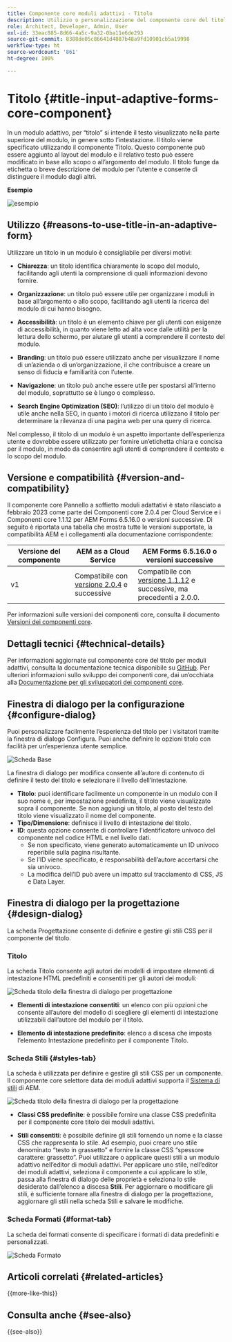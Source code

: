 ```yaml
---
title: Componente core moduli adattivi - Titolo
description: Utilizzo o personalizzazione del componente core del titolo dei moduli adattivi.
role: Architect, Developer, Admin, User
exl-id: 33eac885-8d66-4a5c-9a32-0ba11e6de293
source-git-commit: 8388de05c86641d4887b48a9fd10901cb5a19998
workflow-type: ht
source-wordcount: '861'
ht-degree: 100%

---
```


# Titolo {#title-input-adaptive-forms-core-component}

In un modulo adattivo, per “titolo” si intende il testo visualizzato nella parte superiore del modulo, in genere sotto l’intestazione. Il titolo viene specificato utilizzando il componente Titolo. Questo componente può essere aggiunto al layout del modulo e il relativo testo può essere modificato in base allo scopo o all’argomento del modulo. Il titolo funge da etichetta o breve descrizione del modulo per l’utente e consente di distinguere il modulo dagli altri.

**Esempio**

![esempio](/help/adaptive-forms/assets/title.png)

## Utilizzo {#reasons-to-use-title-in-an-adaptive-form}

Utilizzare un titolo in un modulo è consigliabile per diversi motivi:

- **Chiarezza**: un titolo identifica chiaramente lo scopo del modulo, facilitando agli utenti la comprensione di quali informazioni devono fornire.

- **Organizzazione**: un titolo può essere utile per organizzare i moduli in base all’argomento o allo scopo, facilitando agli utenti la ricerca del modulo di cui hanno bisogno.

- **Accessibilità**: un titolo è un elemento chiave per gli utenti con esigenze di accessibilità, in quanto viene letto ad alta voce dalle utilità per la lettura dello schermo, per aiutare gli utenti a comprendere il contesto del modulo.

- **Branding**: un titolo può essere utilizzato anche per visualizzare il nome di un’azienda o di un’organizzazione, il che contribuisce a creare un senso di fiducia e familiarità con l’utente.

- **Navigazione**: un titolo può anche essere utile per spostarsi all’interno del modulo, soprattutto se è lungo o complesso.

- **Search Engine Optimization (SEO)**: l’utilizzo di un titolo del modulo è utile anche nella SEO, in quanto i motori di ricerca utilizzano il titolo per determinare la rilevanza di una pagina web per una query di ricerca.

Nel complesso, il titolo di un modulo è un aspetto importante dell’esperienza utente e dovrebbe essere utilizzato per fornire un’etichetta chiara e concisa per il modulo, in modo da consentire agli utenti di comprendere il contesto e lo scopo del modulo.

## Versione e compatibilità {#version-and-compatibility}

Il componente core Pannello a soffietto moduli adattativi è stato rilasciato a febbraio 2023 come parte dei Componenti core 2.0.4 per Cloud Service e i Componenti core 1.1.12 per AEM Forms 6.5.16.0 o versioni successive. Di seguito è riportata una tabella che mostra tutte le versioni supportate, la compatibilità AEM e i collegamenti alla documentazione corrispondente:

| Versione del componente | AEM as a Cloud Service | AEM Forms 6.5.16.0 o versioni successive |
|---|---|---|
| v1 | Compatibile con <br>[versione 2.0.4](/help/adaptive-forms/version.md) e successive | Compatibile con <br>[versione 1.1.12](/help/adaptive-forms/version.md) e successive, ma precedenti a 2.0.0. |

Per informazioni sulle versioni dei componenti core, consulta il documento [Versioni dei componenti core](/help/adaptive-forms/version.md).

<!-- ## Sample Component Output {#sample-component-output}

To experience the Accordion Component as well as see examples of its configuration options as well as HTML and JSON output, visit the [Component Library](https://adobe.com/go/aem_cmp_library_accordion). -->


## Dettagli tecnici {#technical-details}

Per informazioni aggiornate sul componente core del titolo per moduli adattivi, consulta la documentazione tecnica disponibile su [GitHub](https://github.com/adobe/aem-core-forms-components/tree/master/ui.af.apps/src/main/content/jcr_root/apps/core/fd/components/form/title/v1/title). Per ulteriori informazioni sullo sviluppo dei componenti core, dai un’occhiata alla [Documentazione per gli sviluppatori dei componenti core](/help/developing/overview.md).

## Finestra di dialogo per la configurazione {#configure-dialog}

Puoi personalizzare facilmente l’esperienza del titolo per i visitatori tramite la finestra di dialogo Configura. Puoi anche definire le opzioni titolo con facilità per un’esperienza utente semplice.

![Scheda Base](/help/adaptive-forms/assets/title_properties.png)

La finestra di dialogo per modifica consente all’autore di contenuto di definire il testo del titolo e selezionare il livello dell’intestazione.

- **Titolo**: puoi identificare facilmente un componente in un modulo con il suo nome e, per impostazione predefinita, il titolo viene visualizzato sopra il componente. Se non aggiungi un titolo, al posto del testo del titolo viene visualizzato il nome del componente.
- **Tipo/Dimensione**: definisce il livello di intestazione del titolo.
- **ID**: questa opzione consente di controllare l’identificatore univoco del componente nel codice HTML e nel livello dati.
   - Se non specificato, viene generato automaticamente un ID univoco reperibile sulla pagina risultante.
   - Se l’ID viene specificato, è responsabilità dell’autore accertarsi che sia univoco.
   - La modifica dell’ID può avere un impatto sul tracciamento di CSS, JS e Data Layer.

## Finestra di dialogo per la progettazione {#design-dialog}

La scheda Progettazione consente di definire e gestire gli stili CSS per il componente del titolo.

### Titolo

La scheda Titolo consente agli autori dei modelli di impostare elementi di intestazione HTML predefiniti e consentiti per gli autori dei moduli:

![Scheda titolo della finestra di dialogo per progettazione](/help/adaptive-forms/assets/title_heading.png)

- **Elementi di intestazione consentiti**: un elenco con più opzioni che consente all’autore del modello di scegliere gli elementi di intestazione utilizzabili dall’autore del modulo per il titolo.

- **Elemento di intestazione predefinito**: elenco a discesa che imposta l’elemento Intestazione predefinito per il componente Titolo.

### Scheda Stili {#styles-tab}

La scheda è utilizzata per definire e gestire gli stili CSS per un componente. Il componente core selettore data dei moduli adattivi supporta il [Sistema di stili](/help/get-started/authoring.md#component-styling) di AEM.

![Scheda titolo della finestra di dialogo per la progettazione](/help/adaptive-forms/assets/title_styles.png)

- **Classi CSS predefinite**: è possibile fornire una classe CSS predefinita per il componente core titolo dei moduli adattivi.

- **Stili consentiti**: è possibile definire gli stili fornendo un nome e la classe CSS che rappresenta lo stile. Ad esempio, puoi creare uno stile denominato “testo in grassetto” e fornire la classe CSS “spessore carattere: grassetto”. Puoi utilizzare o applicare questi stili a un modulo adattivo nell’editor di moduli adattivi. Per applicare uno stile, nell’editor dei moduli adattivi, seleziona il componente a cui applicare lo stile, passa alla finestra di dialogo delle proprietà e seleziona lo stile desiderato dall’elenco a discesa **Stili**. Per aggiornare o modificare gli stili, è sufficiente tornare alla finestra di dialogo per la progettazione, aggiornare gli stili nella scheda Stili e salvare le modifiche.

### Scheda Formati {#format-tab}

La scheda dei formati consente di specificare i formati di data predefiniti e personalizzati.

![Scheda Formato](/help/adaptive-forms/assets/title_styles.png)

<!--

## Related article {#related-article}

* [Create a standalone Adaptive Form](https://experienceleague.adobe.com/docs/experience-manager-cloud-service/content/forms/adaptive-forms-authoring/authoring-adaptive-forms-core-components/create-an-adaptive-form-on-forms-cs/creating-adaptive-form-core-components.html)

-->

## Articoli correlati {#related-articles}

{{more-like-this}}

## Consulta anche {#see-also}

{{see-also}}